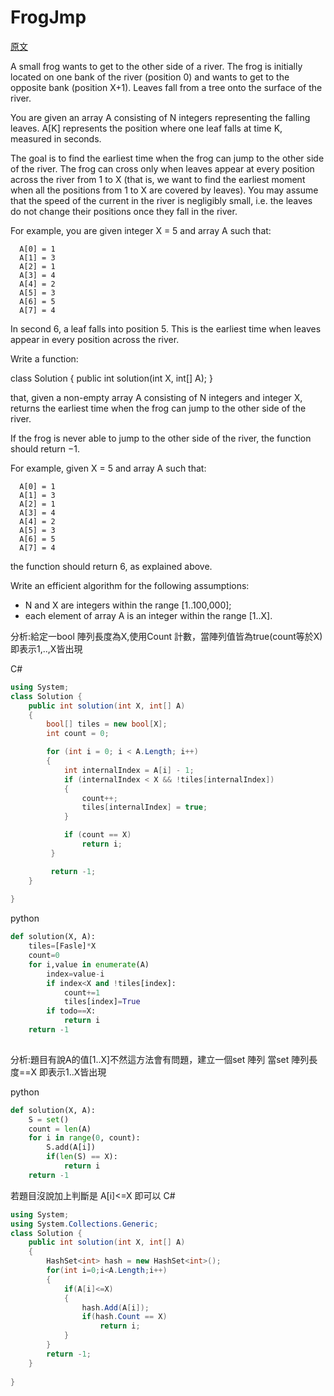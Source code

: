 # FrogJmp


<a href="https://app.codility.com/programmers/lessons/4-counting_elements/frog_river_one/">原文</a>

A small frog wants to get to the other side of a river. The frog is initially located on one bank of the river (position 0) and wants to get to the opposite bank (position X+1). Leaves fall from a tree onto the surface of the river.</br>

You are given an array A consisting of N integers representing the falling leaves. A[K] represents the position where one leaf falls at time K, measured in seconds.</br>

The goal is to find the earliest time when the frog can jump to the other side of the river. The frog can cross only when leaves appear at every position across the river from 1 to X (that is, we want to find the earliest moment when all the positions from 1 to X are covered by leaves). You may assume that the speed of the current in the river is negligibly small, i.e. the leaves do not change their positions once they fall in the river.</br>

For example, you are given integer X = 5 and array A such that:</br>
```
  A[0] = 1
  A[1] = 3
  A[2] = 1
  A[3] = 4
  A[4] = 2
  A[5] = 3
  A[6] = 5
  A[7] = 4
```
In second 6, a leaf falls into position 5. This is the earliest time when leaves appear in every position across the river.</br>

Write a function:</br>

class Solution { public int solution(int X, int[] A); }</br>

that, given a non-empty array A consisting of N integers and integer X, returns the earliest time when the frog can jump to the other side of the river.</br>

If the frog is never able to jump to the other side of the river, the function should return −1.</br>

For example, given X = 5 and array A such that:</br>
```
  A[0] = 1
  A[1] = 3
  A[2] = 1
  A[3] = 4
  A[4] = 2
  A[5] = 3
  A[6] = 5
  A[7] = 4
```
the function should return 6, as explained above.</br>

Write an efficient algorithm for the following assumptions:</br>
<ul>
    <li>N and X are integers within the range [1..100,000];
    <li>each element of array A is an integer within the range [1..X].
</ul>



分析:給定一bool 陣列長度為X,使用Count 計數，當陣列值皆為true(count等於X) 即表示1,..,X皆出現

C#
```csharp
using System;
class Solution {
    public int solution(int X, int[] A) 
	{
        bool[] tiles = new bool[X];
        int count = 0;

        for (int i = 0; i < A.Length; i++)
        {
            int internalIndex = A[i] - 1;
            if (internalIndex < X && !tiles[internalIndex])
            {
                count++;
                tiles[internalIndex] = true;
            }

            if (count == X)
                return i;
         }

         return -1;
    }
	
}
```

python 


```python
def solution(X, A):
    tiles=[Fasle]*X
    count=0  
    for i,value in enumerate(A)	
        index=value-i
        if index<X and !tiles[index]:
            count+=1
            tiles[index]=True
        if todo==X:		
            return i
	return -1
    
```

分析:題目有說A的值[1..X]不然這方法會有問題，建立一個set 陣列 當set 陣列長度==X 即表示1..X皆出現


python 
```python
def solution(X, A):
	S = set()
	count = len(A)
	for i in range(0, count):
		S.add(A[i])
		if(len(S) == X):
			return i
	return -1
```    

若題目沒說加上判斷是 A[i]<=X 即可以
C#
```csharp
using System;
using System.Collections.Generic;
class Solution {
    public int solution(int X, int[] A) 
	{
        HashSet<int> hash = new HashSet<int>();
        for(int i=0;i<A.Length;i++)
        {
            if(A[i]<=X)
            {
                hash.Add(A[i]);
                if(hash.Count == X)
                    return i;
            }
        }
        return -1;
    }
	
}
```












